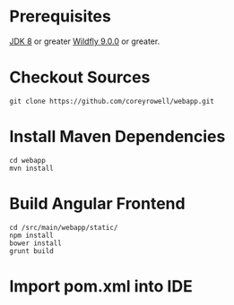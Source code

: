 # Prerequisites
[JDK 8] or greater [Wildfly 9.0.0] or greater.

# Checkout Sources
```
git clone https://github.com/coreyrowell/webapp.git
```

# Install Maven Dependencies
```
cd webapp
mvn install
```

# Build Angular Frontend
```
cd /src/main/webapp/static/
npm install
bower install
grunt build
```

# Import pom.xml into IDE

[JDK 8]:http://openjdk.java.net/
[Wildfly 9.0.0]:http://wildfly.org/downloads/

